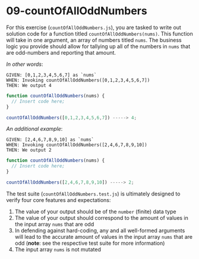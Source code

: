 # 09-countOfAllOddNumbers

For this exercise (`countOfAllOddNumbers.js`), you are tasked to write out solution code for a function titled `countOfAllOddNumbers(nums)`. This function will take in one argument, an array of numbers titled `nums`. The business logic you provide should allow for tallying up all of the numbers in `nums` that are odd-numbers and reporting that amount.

_In other words_:

```
GIVEN: [0,1,2,3,4,5,6,7] as `nums`
WHEN: Invoking countOfAllOddNumbers([0,1,2,3,4,5,6,7])
THEN: We output 4
```

```js
function countOfAllOddNumbers(nums) {
  // Insert code here;
}

countOfAllOddNumbers([0,1,2,3,4,5,6,7]) -----> 4;
```

_An additional example_:

```
GIVEN: [2,4,6,7,8,9,10] as `nums`
WHEN: Invoking countOfAllOddNumbers([2,4,6,7,8,9,10])
THEN: We output 2
```

```js
function countOfAllOddNumbers(nums) {
  // Insert code here;
}

countOfAllOddNumbers([2,4,6,7,8,9,10]) -----> 2;
```

The test suite (`countOfAllOddNumbers.test.js`) is ultimately designed to verify four core features and expectations:

1) The value of your output should be of the `number` (finite) data type 
2) The value of your output should correspond to the amount of values in the input array `nums` that are odd
3) In defending against hard-coding, any and all well-formed arguments will lead to the accurate amount of values in the input array `nums` that are odd (**note**: see the respective test suite for more information)
4) The input array `nums` is not mutated